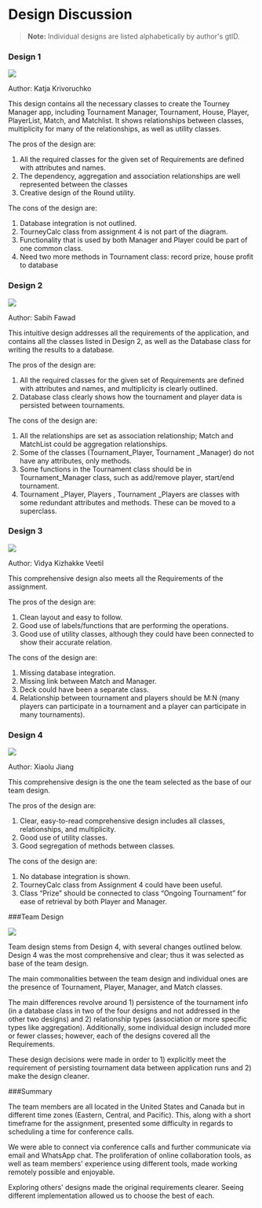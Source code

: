 Design Discussion
===================
> **Note:**
> Individual designs are listed alphabetically by author's gtID.

### Design 1

![](https://github.gatech.edu/gt-omscs-se-2017spring/6300Spring17Team50/blob/master/GroupProject/Design-Team/design1.jpg)

Author: Katja Krivoruchko

This design contains all the necessary classes to create the Tourney Manager app, including Tournament Manager, Tournament, House, Player, PlayerList, Match, and Matchlist. It shows relationships between classes, multiplicity for many of the relationships, as well as utility classes.

The pros of the design are:

1. All the required classes for the given set of Requirements are defined with attributes and names.
2. The dependency, aggregation and association relationships are well  represented between the classes 
3. Creative design of the Round utility.

The cons of the design are:

1. Database integration is not outlined.
2. TourneyCalc class from assignment 4 is not part of the diagram.
3. Functionality that is used by both Manager and Player could be part of one common class.
4. Need two more methods in Tournament class: record prize, house profit to database

### Design 2

![](https://github.gatech.edu/gt-omscs-se-2017spring/6300Spring17Team50/blob/master/GroupProject/Design-Team/design2.jpg)

Author: Sabih Fawad

This intuitive design addresses all the requirements of the application, and contains all the classes listed in Design 2, as well as the Database class for writing the results to a database.

The pros of the design are:

1. All the required classes for the given set of Requirements are defined with attributes and names, and multiplicity is clearly outlined.
2. Database class clearly shows how the tournament and player data is persisted between tournaments.

The cons of the design are:

1. All the relationships are set as association relationship; Match and MatchList could be aggregation relationships. 
2. Some of the classes (Tournament_Player,  Tournament _Manager) do not have any attributes, only methods.
3. Some functions in the Tournament class should be in Tournament_Manager class, such as add/remove player, start/end tournament.
4. Tournament _Player, Players , Tournament _Players are classes with some redundant attributes and methods. These can be moved to a superclass.

### Design 3

![](https://github.gatech.edu/gt-omscs-se-2017spring/6300Spring17Team50/blob/master/GroupProject/Design-Team/design3.jpg)

Author: Vidya Kizhakke Veetil

This comprehensive design also meets all the Requirements of the assignment. 

The pros of the design are:

1. Clean layout and easy to follow.
2. Good use of labels/functions that are performing the operations.
3. Good use of utility classes, although they could have been connected to show their accurate relation.

The cons of the design are:

1.  Missing database integration.
2.  Missing link between Match and Manager.
3.  Deck could have been a separate class.
4.  Relationship between tournament and players should be M:N (many players can participate in a tournament and a player can participate in many tournaments). 


### Design 4

![](https://github.gatech.edu/gt-omscs-se-2017spring/6300Spring17Team50/blob/master/GroupProject/Design-Team/design4.jpg)

Author: Xiaolu Jiang

This comprehensive design is the one the team selected as the base of our team design.

The pros of the design are:

1. Clear, easy-to-read comprehensive design includes all classes, relationships, and multiplicity.
2. Good use of utility classes.
3. Good segregation of methods between classes.

The cons of the design are:

1. No database integration is shown.
2. TourneyCalc class from Assignment 4 could have been useful.
3. Class “Prize” should be connected to class “Ongoing Tournament” for ease of retrieval by both Player and Manager.
  

###Team Design

![](https://github.gatech.edu/gt-omscs-se-2017spring/6300Spring17Team50/blob/master/GroupProject/Design-Team/team.jpg)

Team design stems from Design 4, with several changes outlined below. Design 4 was the most comprehensive and clear; thus it was selected as base of the team design.

The main commonalities between the team design and individual ones are the presence of Tournament, Player, Manager, and Match classes.

The main differences revolve around 1) persistence of the tournament info (in a database class in two of the four designs and not addressed in the other two designs) and 2) relationship types (association or more specific types like aggregation). Additionally, some individual design included more or fewer classes; however, each of the designs covered all the Requirements. 

These design decisions were made in order to 1) explicitly meet the requirement of persisting tournament data between application runs and 2) make the design cleaner.

###Summary

The team members are all located in the United States and Canada but in different time zones (Eastern, Central, and Pacific).  This, along with a short timeframe for the assignment, presented some difficulty in regards to scheduling a time for conference calls. 

We were able to connect via conference calls and further communicate via email and WhatsApp chat. The proliferation of online collaboration tools, as well as team members' experience using different tools, made working remotely possible and enjoyable. 

Exploring others' designs made the original requirements clearer. Seeing different implementation allowed us to choose the best of each.
